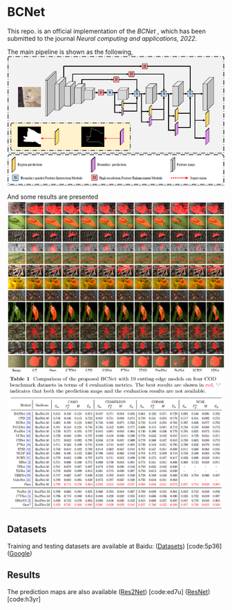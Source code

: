 # BCNet
This repo. is an official implementation of the *BCNet* , which has been submitted to the journal *Neural computing and applications, 2022*. 

The main pipeline is shown as the following, 
![BCNet](figures/network.png)

And some results are presented
![quantitative results](figures/results.png)
![qualitative results](figures/results2.png)

## Datasets
Training and testing datasets are available at 
Baidu: ([Datasets](https://pan.baidu.com/s/1v_Av_j88O4H-S2glVOQZQg)) [code:5p36]
([Google](https://drive.google.com/file/d/1VS8qVUjC__4BZhB-13S3wHDWAs_-YFDI/view?usp=sharing))

## Results

The prediction maps are also available
([Res2Net](https://pan.baidu.com/s/1SWkpcIgJcwqv-O8CDP0eMw)) [code:ed7u]
([ResNet](https://pan.baidu.com/s/1pREE4szqBXtLFN2IBk0Wrw)) [code:h3yr]
